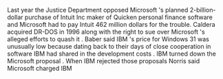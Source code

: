 Last year the Justice Department opposed Microsoft 's planned 2-billion-dollar purchase of Intuit Inc maker of Quicken personal finance software and Microsoft had to pay Intuit 462 million dollars for the trouble. Caldera acquired DR-DOS in 1996 along with the right to sue over Microsoft 's alleged efforts to quash it . Baber said IBM 's price for Windows 31 was unusually low because dating back to their days of close cooperation in software IBM had shared in the development costs . IBM turned down the Microsoft proposal . When IBM rejected those proposals Norris said Microsoft charged IBM
